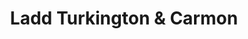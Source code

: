 ---
title: "Ladd Turkington & Carmon"
url: /vernon/ladd-turkington-und-carmon/
shop: Bestattungen
---